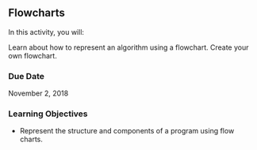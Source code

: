 ## Flowcharts

In this activity, you will:

Learn about how to represent an algorithm using a flowchart.
Create your own flowchart.
  
### Due Date

November 2, 2018

### Learning Objectives

* Represent the structure and components of a program using flow charts.
